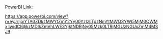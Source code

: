 PowerBI Link:

https://app.powerbi.com/view?r=eyJrIjoiYTA0ZDkzMWYtZmY2Yy00YzIzLTgzNmYtMWQ3YWI5MjM0OWMxIiwidCI6IjkzMDlkZmVhLWE3YjktNDRjNy05Mzk0LTRjMGUzNGUxZmM4MSJ9
